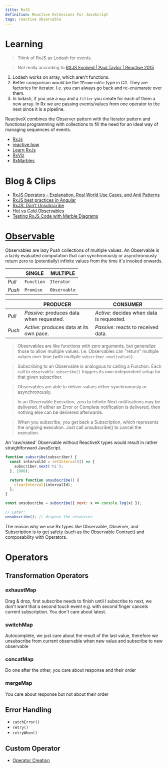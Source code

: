 ```yaml
---
title: RxJS
definition: Reactive Extensions For JavaScript
tags: reactive observable
---
```


# Learning

> Think of RxJS as Lodash for events.

> Not really according to
> [RXJS Evolved | Paul Taylor | Reactive 2015](https://youtu.be/QhjALubBQPg?t=1699)

1. Lodash works on array, which aren't functions.
2. Better comparison would be the `IEnumerable` type in C#. They are factories
   for iterator. I.e. you can always go back and re-enumarate over them.
3. In lodash, if you use a `map` and a `filter` you create for each of them a
   new array. In Rx we are passing events/values from one operator to the next
   since it is a pipeline.

ReactiveX combines the Observer pattern with the Iterator pattern and functional
programming with collections to fill the need for an ideal way of managing
sequences of events.

- [RxJs](https://rxjs-dev.firebaseapp.com/guide/overview)
- [reactive.how](https://reactive.how/)
- [Learn RxJs](https://www.learnrxjs.io/)
- [RxViz](https://rxviz.com/)
- [RxMarbles](https://rxmarbles.com/)

# Blog & Clips

- [RxJS Operators - Explanation, Real World Use Cases, and Anti Patterns](https://www.youtube.com/watch?v=Dsku0F4lU3A)
- [RxJS best practices in Angular](https://blog.strongbrew.io/rxjs-best-practices-in-angular/)
- [RxJS: Don’t Unsubscribe](https://medium.com/@benlesh/rxjs-dont-unsubscribe-6753ed4fda87)
- [Hot vs Cold Observables](https://medium.com/@benlesh/hot-vs-cold-observables-f8094ed53339)
- [Testing RxJS Code with Marble Diagrams](https://github.com/ReactiveX/rxjs/blob/master/docs_app/content/guide/testing/marble-testing.md)

# [Observable](https://rxjs-dev.firebaseapp.com/guide/observable)

Observables are lazy Push collections of multiple values. An Observable is a
lazily evaluated computation that can synchronously or asynchronously return
zero to (potentially) infinite values from the time it's invoked onwards.

|        | SINGLE     | MULTIPLE     |
| ------ | ---------- | ------------ |
| _Pull_ | `Function` | `Iterator`   |
| _Push_ | `Promise`  | `Observable` |

|        | PRODUCER                                 | CONSUMER                                  |
| ------ | ---------------------------------------- | ----------------------------------------- |
| _Pull_ | _Passive:_ produces data when requested. | _Active:_ decides when data is requested. |
| _Push_ | _Active:_ produces data at its own pace. | _Passive:_ reacts to received data.       |

> Observables are like functions with zero arguments, but generalize those to
> allow multiple values. I.e. Observables can "return" multiple values over time
> (with multiple `subscriber.next(value)`).

> Subscribing to an Observable is analogous to calling a Function. Each call to
> `observable.subscribe()` triggers its own independent setup for that given
> subscriber.

> Observables are able to deliver values either synchronously or asynchronously.

> In an Observable Execution, zero to infinite Next notifications may be
> delivered. If either an Error or Complete notification is delivered, then
> nothing else can be delivered afterwards.

> When you subscribe, you get back a Subscription, which represents the ongoing
> execution. Just call unsubscribe() to cancel the execution.

An 'raw/naked' Observable without ReactiveX types would result in rather
straightforward JavaScript.

```javascript
function subscribe(subscriber) {
  const intervalId = setInterval(() => {
    subscriber.next('hi');
  }, 1000);

  return function unsubscribe() {
    clearInterval(intervalId);
  };
}

const unsubscribe = subscribe({ next: x => console.log(x) });

// Later:
unsubscribe(); // dispose the resources
```

The reason why we use Rx types like Observable, Observer, and Subscription is to
get safety (such as the Observable Contract) and composability with Operators.

# Operators

## Transformation Operators

### exhaustMap

Drag & drop, first subscribe needs to finish until I subscribe to next, we don't
want that a second touch event e.g. with second finger cancels current
subscription. You don't care about latest.

### switchMap

Autocomplete, we just care about the result of the last value, therefore we
unsubscribe from current observable when new value and subscribe to new
observable

### concatMap

Do one after the other, you care about response and their order

### mergeMap

You care about response but not about their order

## Error Handling

- `catchError()`
- `retry()`
- `retryWhen()`

## Custom Operator

- [Operator Creation](https://github.com/ReactiveX/rxjs/blob/master/doc/operator-creation.md)

